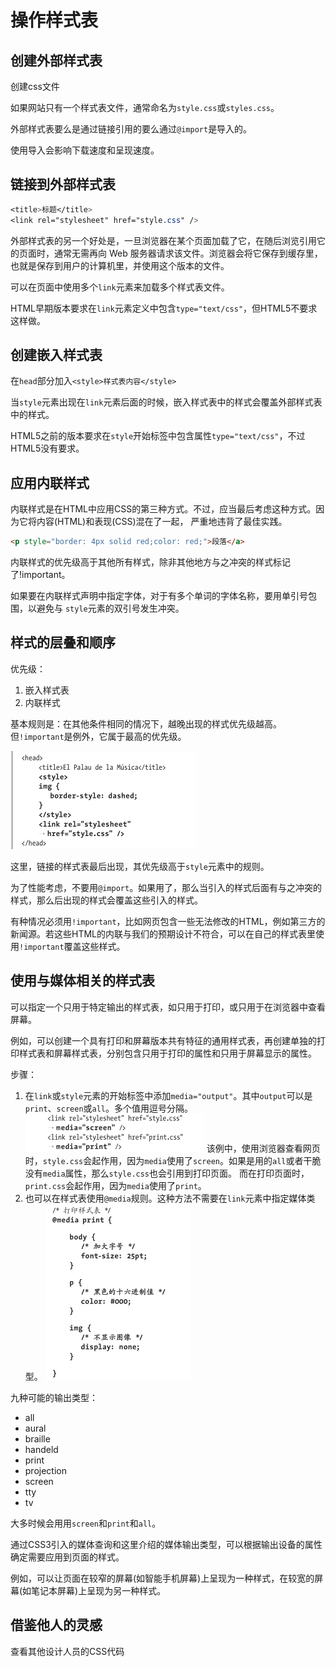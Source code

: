 # 操作样式表

## 创建外部样式表

创建css文件

如果网站只有一个样式表文件，通常命名为`style.css`或`styles.css`。

外部样式表要么是通过链接引用的要么通过`@import`是导入的。

使用导入会影响下载速度和呈现速度。

## 链接到外部样式表

```css
<title>标题</title> 
<link rel="stylesheet" href="style.css" />
```

外部样式表的另一个好处是，一旦浏览器在某个页面加载了它，在随后浏览引用它的页面时，通常无需再向 Web 服务器请求该文件。浏览器会将它保存到缓存里，也就是保存到用户的计算机里，并使用这个版本的文件。

可以在页面中使用多个`link`元素来加载多个样式表文件。

HTML早期版本要求在`link`元素定义中包含`type="text/css"`，但HTML5不要求这样做。

## 创建嵌入样式表

在`head`部分加入`<style>样式表内容</style>`

当`style`元素出现在`link`元素后面的时候，嵌入样式表中的样式会覆盖外部样式表中的样式。

HTML5之前的版本要求在`style`开始标签中包含属性`type="text/css"`，不过HTML5没有要求。

## 应用内联样式

内联样式是在HTML中应用CSS的第三种方式。不过，应当最后考虑这种方式。因
为它将内容(HTML)和表现(CSS)混在了一起， 严重地违背了最佳实践。

```html
<p style="border: 4px solid red;color: red;">段落</a>
```

内联样式的优先级高于其他所有样式，除非其他地方与之冲突的样式标记了!important。

如果要在内联样式声明中指定字体，对于有多个单词的字体名称，要用单引号包围，以避免与 `style`元素的双引号发生冲突。

## 样式的层叠和顺序

优先级：

1. 嵌入样式表
2. 内联样式

基本规则是：在其他条件相同的情况下，越晚出现的样式优先级越高。但`!important`是例外，它属于最高的优先级。

![image-20210116010423448](asstes/image-20210116010423448.png)

这里，链接的样式表最后出现，其优先级高于`style`元素中的规则。

为了性能考虑，不要用`@import`。如果用了，那么当引入的样式后面有与之冲突的样式，那么后出现的样式会覆盖这些引入的样式。

有种情况必须用`!important`，比如网页包含一些无法修改的HTML，例如第三方的新闻源。若这些HTML的内联与我们的预期设计不符合，可以在自己的样式表里使用`!important`覆盖这些样式。

## 使用与媒体相关的样式表

可以指定一个只用于特定输出的样式表，如只用于打印，或只用于在浏览器中查看屏幕。

例如，可以创建一个具有打印和屏幕版本共有特征的通用样式表，再创建单独的打印样式表和屏幕样式表，分别包含只用于打印的属性和只用于屏幕显示的属性。

步骤：

1. 在`link`或`style`元素的开始标签中添加`media="output"`。其中`output`可以是`print`、`screen`或`all`。多个值用逗号分隔。
   ![image-20210116011037584](asstes/image-20210116011037584.png)
   该例中，使用浏览器查看网页时，`style.css`会起作用，因为`media`使用了`screen`。如果是用的`all`或者干脆没有`media`属性，那么`style.css`也会引用到打印页面。
   而在打印页面时，`print.css`会起作用，因为`media`使用了`print`。
2. 也可以在样式表使用`@media`规则。这种方法不需要在`link`元素中指定媒体类型。
   ![image-20210116011250203](asstes/image-20210116011250203.png)

九种可能的输出类型：

- all
- aural
- braille
- handeld
- print
- projection
- screen
- tty
- tv

大多时候会用用`screen`和`print`和`all`。

通过CSS3引入的媒体查询和这里介绍的媒体输出类型，可以根据输出设备的属性确定需要应用到页面的样式。

例如，可以让页面在较窄的屏幕(如智能手机屏幕)上呈现为一种样式，在较宽的屏幕(如笔记本屏幕)上呈现为另一种样式。

## 借鉴他人的灵感

查看其他设计人员的CSS代码